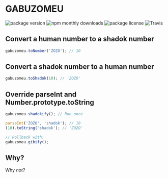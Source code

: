 # GABUZOMEU

![package version](https://img.shields.io/npm/v/gabuzomeu.svg)
![npm monthly downloads](https://img.shields.io/npm/dm/gabuzomeu.svg)
![package license](https://img.shields.io/npm/l/gabuzomeu.svg)
![Travis](https://img.shields.io/travis/izeau/gabuzomeu.svg)


## Convert a human number to a shadok number

```js
gabuzomeu.toNumber('ZOZO'); // 10
```

## Convert a shadok number to a human number

```js
gabuzomeu.toShadok(10); // 'ZOZO'
```

## Override parseInt and Number.prototype.toString

```js
gabuzomeu.shadokify(); // Run once

parseInt('ZOZO', 'shadok'); // 10
(10).toString('shadok'); // 'ZOZO'

// Rollback with:
gabuzomeu.gibify();
```

## Why?

Why *not*?